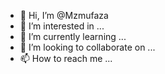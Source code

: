 - 👋 Hi, I’m @Mzmufaza
- 👀 I’m interested in ...
- 🌱 I’m currently learning ...
- 💞️ I’m looking to collaborate on ...
- 📫 How to reach me ...

<!---
Mzmufaza/Mzmufaza is a ✨ special ✨ repository because its `README.md` (this file) appears on your GitHub profile.
You can click the Preview link to take a look at your changes.
--->
